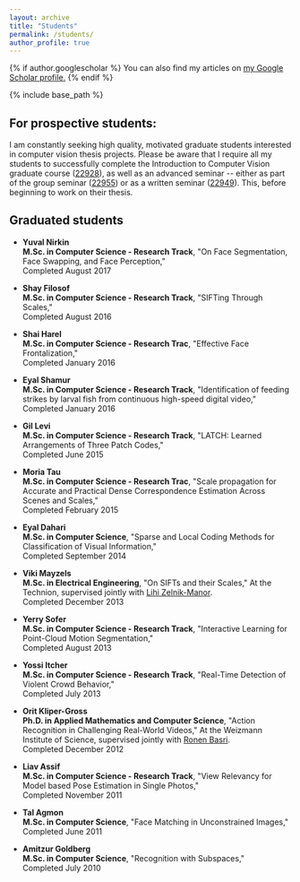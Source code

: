 ```yaml
---
layout: archive
title: "Students"
permalink: /students/
author_profile: true
---
```


{% if author.googlescholar %}
  You can also find my articles on <u><a href="{{author.googlescholar}}">my Google Scholar profile</a>.</u>
{% endif %}

{% include base_path %}

For prospective students:
------
I am constantly seeking high quality, motivated graduate students interested in computer vision thesis projects. Please be aware that I require all my students to successfully complete the Introduction to Computer Vision graduate course ([22928](https://www.openu.ac.il/courses/22928.htm "Computer Vision graduate course")), as well as an advanced seminar -- either as part of the group seminar ([22955](https://www.openu.ac.il/courses/22955.htm "Advanced group seminar")) or as a written seminar ([22949](https://www.openu.ac.il/courses/22949.htm "Advanced written seminar")). This, before beginning to work on their thesis.

Graduated students
------
* **Yuval Nirkin**<br/>
**M.Sc. in Computer Science - Research Track**, "On Face Segmentation, Face Swapping, and Face Perception,"<br/>Completed August 2017

* **Shay Filosof**<br/>
**M.Sc. in Computer Science - Research Track**, "SIFTing Through Scales," <br/>Completed August 2016

* **Shai Harel**<br/>
**M.Sc. in Computer Science - Research Trac**, "Effective Face Frontalization," <br/>Completed January 2016

* **Eyal Shamur**<br/>
**M.Sc. in Computer Science - Research Track**, "Identification of feeding strikes by larval fish from continuous high-speed digital video," <br/>Completed January 2016

* **Gil Levi**<br/>
**M.Sc. in Computer Science - Research Track**, "LATCH: Learned Arrangements of Three Patch Codes," <br/>Completed June 2015

* **Moria Tau**<br/>
**M.Sc. in Computer Science - Research Trac**, "Scale propagation for Accurate and Practical Dense Correspondence Estimation Across Scenes and Scales," <br/>Completed February 2015

* **Eyal Dahari**<br/>
**M.Sc. in Computer Science**, "Sparse and Local Coding Methods for Classification of Visual Information," <br/>Completed September 2014

* **Viki Mayzels**<br/>
**M.Sc. in Electrical Engineering**, "On SIFTs and their Scales," At the Technion, supervised jointly with [Lihi Zelnik-Manor](http://lihi.eew.technion.ac.il/ "Lihi Zelnik-Manor").
<br/>Completed December 2013

* **Yerry Sofer**<br/>
**M.Sc. in Computer Science - Research Track**, "Interactive Learning for Point-Cloud Motion Segmentation," <br/>Completed August 2013

* **Yossi Itcher**<br/>
**M.Sc. in Computer Science - Research Track**, "Real-Time Detection of Violent Crowd Behavior," <br/>Completed July 2013

* **Orit Kliper-Gross**<br/>
**Ph.D. in Applied Mathematics and Computer Science**, "Action Recognition in Challenging Real-World Videos," 
At the Weizmann Institute of Science, supervised jointly with [Ronen Basri](http://www.weizmann.ac.il/math/ronen/ "Ronen Basri").
<br/>Completed December 2012 

* **Liav Assif**<br/>
**M.Sc. in Computer Science - Research Track**, "View Relevancy for Model based Pose Estimation in Single Photos," <br/>Completed November 2011

* **Tal Agmon**<br/>
**M.Sc. in Computer Science**, "Face Matching in Unconstrained Images," <br/>Completed June 2011

* **Amitzur Goldberg**<br/>
**M.Sc. in Computer Science**, "Recognition with Subspaces," <br/>Completed July 2010

